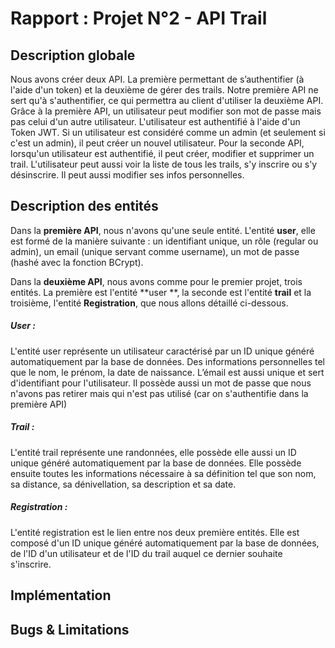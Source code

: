 # Rapport : Projet N°2 - API Trail

## Description globale

Nous avons créer deux API. La première permettant de s’authentifier (à l'aide d'un token) et la deuxième de gérer des trails. Notre première API ne sert qu'à s'authentifier, ce qui permettra au client d'utiliser la deuxième API. Grâce à la première API, un utilisateur peut modifier son mot de passe mais pas celui d'un autre utilisateur. L'utilisateur est authentifié à l'aide d'un Token JWT. Si un utilisateur est considéré comme un admin (et seulement si c'est un admin), il peut créer un nouvel utilisateur. Pour la seconde API, lorsqu'un utilisateur est authentifié, il peut créer, modifier et supprimer un trail.  L'utilisateur peut aussi voir la liste de tous les trails, s'y inscrire ou s'y désinscrire. Il peut aussi modifier ses infos personnelles. 

## Description des entités

Dans la **première API**, nous n'avons qu'une seule entité. L'entité **user**, elle est formé de la manière suivante : un identifiant unique, un rôle (regular ou admin), un email (unique servant comme username), un mot de passe (hashé avec la fonction BCrypt).

Dans la **deuxième API**, nous avons comme pour le premier projet, trois entités. La première est l'entité **user **, la seconde est l'entité **trail** et la troisième, l'entité **Registration**, que nous allons détaillé ci-dessous. 

##### User :

L'entité user représente un utilisateur caractérisé par un ID unique généré automatiquement par la base de données. Des informations personnelles tel que le nom, le prénom, la date de naissance. L’émail est aussi unique et sert d'identifiant pour l'utilisateur. Il possède aussi un mot de passe que nous n'avons pas retirer mais qui n'est pas utilisé (car on s'authentifie dans la première API)

##### Trail :

L'entité trail représente une randonnées, elle possède elle aussi un ID unique généré automatiquement par la base de données. Elle possède ensuite toutes les informations nécessaire à sa définition tel que son nom, sa distance, sa dénivellation, sa description et sa date.

##### Registration :

L'entité registration est le lien entre nos deux première entités. Elle est composé d'un ID unique généré automatiquement par la base de données, de l'ID d'un utilisateur et de l'ID du trail auquel ce dernier souhaite s'inscrire.

## Implémentation

## Bugs & Limitations